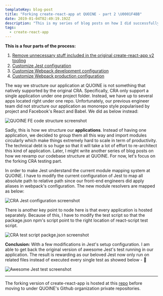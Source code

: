 ```yaml
---
templateKey: blog-post
title: "Forking create-react-app at QUOINE - part 2 \U0001F4BB"
date: 2019-01-04T02:49:19.192Z
description: "This is my series of blog posts on how I did successfully transition from the ejected version of the create-react-app version 1 to forking version of create-react-app v2 specifically at QUOINE. \U0001F60A"
tags:
  - create-react-app
---
```

**This is a four parts of the process:**

1. [Remove unnecessary stuff included in the original create-react-app v2 tooling](https://namnguyen.design/blog/2019-01-04-forking-create-react-app-at-quoine-part-1-%F0%9F%92%BB/)
2. [Customize Jest configuration](https://namnguyen.design/blog/2019-01-04-forking-create-react-app-at-quoine-part-2-%F0%9F%92%BB/)
3. [Customize Webpack development configuration](https://namnguyen.design/blog/2019-01-04-forking-create-react-app-at-quoine-part-3-%F0%9F%92%BB/)
4. [Customize Webpack production configuration](https://namnguyen.design/blog/2019-01-04-forking-create-react-app-at-quoine-part-4-%F0%9F%92%BB/)

The way we structure our application at QUOINE is not something that natively supported by the original CRA. Specifically, CRA only support a single application under one project folder. Instead, we have up to several apps located right under one repo. Unfortunately, our previous engineer team did not structure our application as monorepo style popularised by project and Facebook's React and Babel. We did as below instead:



![QUOINE FE code structure screenshot](/img/quoine-fe-code-structure.png "QUOINE FE code structure")



Sadly, this is how we structure our **applications**. Instead of having one application, we decided to group them all this way and import modules circularly which make things extremely hard to scale in term of productivity. The technical debt is so huge so that it will take a lot of effort to re-architect this kind of application. Later, I might write another series of blog posts on how we revamp our codebase structure at QUOINE. For now, let's focus on the forking CRA testing part.

In order to make Jest understand the current module mapping system at QUOINE. I have to modify the current configuration of Jest to map all absolute path to relative path since our front-end engineers did apply aliases in webpack's configuration. The new module resolvers are mapped as below:

![CRA Jest configuration screenshot](/img/cra-jest.png "CRA Jest configuration")

There is another key point to node here is that every application is hosted separately. Because of this, I have to modify the test script so that the package.json npm's script point to the right location of react-script test script.

![CRA test script packge.json screenshot](/img/cra-jest-packge.png "CRA test script packge.json")

**Conclusion:**
With a few modifications in Jest's setup configuration. I am able to get back the original version of awesome Jest's test running in our application. The result is rewarding as our beloved Jest now only run on related files instead of executed every single test as showed below - 🎉

![Awesome Jest test screenshot](/img/cra-awesome-test.png "Awesome Jest test")

- - -

The forking version of create-react-app is hosted at this [repo](https://github.com/willnguyen1312/cra-fork) before moving to under QUOINE's Github organization private repositories.
